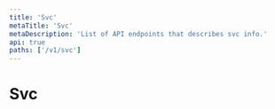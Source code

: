 ```yaml
---
title: 'Svc'
metaTitle: 'Svc'
metaDescription: 'List of API endpoints that describes svc info.'
api: true
paths: ['/v1/svc']
---
```


# Svc

